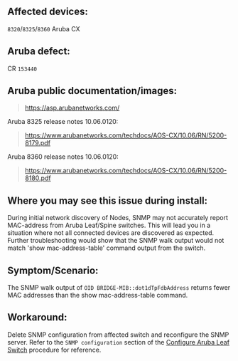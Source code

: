 ## Affected devices:

`8320`/`8325`/`8360` Aruba CX

## Aruba defect:

CR `153440`

## Aruba public documentation/images:

> https://asp.arubanetworks.com/

Aruba 8325 release notes 10.06.0120:

> https://www.arubanetworks.com/techdocs/AOS-CX/10.06/RN/5200-8179.pdf

Aruba 8360 release notes 10.06.0120:

> https://www.arubanetworks.com/techdocs/AOS-CX/10.06/RN/5200-8180.pdf

## Where you may see this issue during install:

During initial network discovery of Nodes, SNMP may not accurately report MAC-address from Aruba Leaf/Spine switches. This will lead you in a situation where not all connected devices are discovered as expected. Further troubleshooting would show that the SNMP walk output would not match 'show mac-address-table' command output from the switch.

## Symptom/Scenario:

The SNMP walk output of `OID BRIDGE-MIB::dot1dTpFdbAddress` returns fewer MAC addresses than the show mac-address-table command.

## Workaround:

Delete SNMP configuration from affected switch and reconfigure the SNMP server. Refer to the `SNMP configuration` section of the [Configure Aruba Leaf Switch](configure_aruba_leaf_switch.md) procedure for reference.

